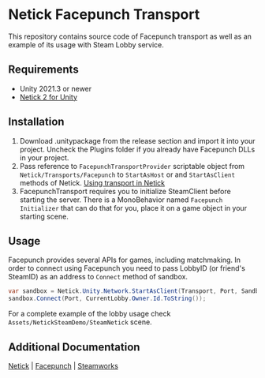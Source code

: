 # Netick Facepunch Transport
This repository contains source code of Facepunch transport as well as an example of its usage with Steam Lobby service.

## Requirements
- Unity 2021.3 or newer
- [Netick 2 for Unity](https://github.com/NetickNetworking/NetickForUnity)

## Installation
1. Download .unitypackage from the release section and import it into your project. Uncheck the Plugins folder if you already have Facepunch DLLs in your project.
2. Pass reference to `FacepunchTransportProvider` scriptable object from `Netick/Transports/Facepunch` to `StartAsHost` or and `StartAsClient` methods of Netick. [Using transport in Netick](https://netick.net/docs/2/articles/getting-started-guide/2-setting-up-the-game.html#transport)
3. FacepunchTransport requires you to initialize SteamClient before starting the server. There is a MonoBehavior named `Facepunch Initializer` that can do that for you, place it on a game object in your starting scene.

## Usage
Facepunch provides several APIs for games, including matchmaking. In order to connect using Facepunch you need to pass LobbyID (or friend's SteamID) as an address to `Connect` method of sandbox. 
```cs
var sandbox = Netick.Unity.Network.StartAsClient(Transport, Port, SandboxPrefab);
sandbox.Connect(Port, CurrentLobby.Owner.Id.ToString());
```
For a complete example of the lobby usage check `Assets/NetickSteamDemo/SteamNetick` scene. 

## Additional Documentation
[Netick](https://netick.net/docs/2) | [Facepunch](https://wiki.facepunch.com/steamworks/) | [Steamworks](https://partner.steamgames.com/doc/home)
